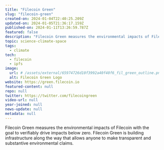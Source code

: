 ```yaml
---
title: "Filecoin Green"
slug: "filecoin-green"
created-on: 2024-01-04T22:40:25.209Z
updated-on: 2024-01-05T21:36:17.159Z
published-on: 2024-01-11T13:26:59.787Z
featured: false
description: "Filecoin Green measures the environmental impacts of Filecoin with the goal to verifiably drive impacts below zero. Filecoin Green is building infrastructure along the way that allows anyone to make transparent and substantive environmental claims."
topic: science-climate-space
tags:
  - climate
tech:
  - filecoin
  - ipfs
image:
  url: # /assets/external/65974726d10f3992a40f40f6_fil_green_outline.png
  alt: Filecoin Green Logo
website: https://green.filecoin.io
featured-content: null
repo: null
twitter: https://twitter.com/filecoingreen
video-url: null
year-joined: null
news-update: null
metadata: null
---
```


Filecoin Green measures the environmental impacts of Filecoin with the goal to verifiably drive impacts below zero. Filecoin Green is building infrastructure along the way that allows anyone to make transparent and substantive environmental claims.
